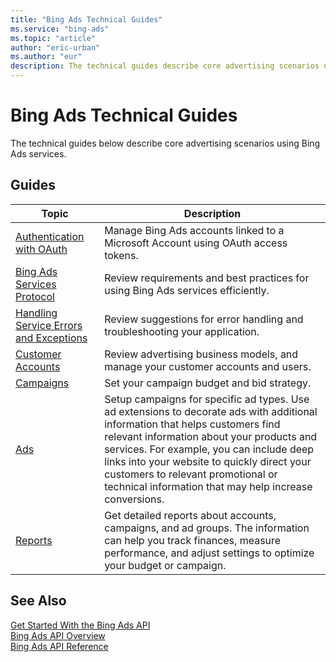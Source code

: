 ```yaml
---
title: "Bing Ads Technical Guides"
ms.service: "bing-ads"
ms.topic: "article"
author: "eric-urban"
ms.author: "eur"
description: The technical guides describe core advertising scenarios using Bing Ads services.
---
```

# Bing Ads Technical Guides
The technical guides below describe core advertising scenarios using Bing Ads services.

## Guides

|Topic|Description|
|---------|---------------|
|[Authentication with OAuth](authentication-oauth.md)|Manage Bing Ads accounts linked to a Microsoft Account using OAuth access tokens.|
|[Bing Ads Services Protocol](services-protocol.md)|Review requirements and best practices for using Bing Ads services efficiently.|
|[Handling Service Errors and Exceptions](handle-service-errors-exceptions.md)|Review suggestions for error handling and troubleshooting your application.|
|[Customer Accounts](customer-accounts.md)|Review advertising business models, and manage your customer accounts and users.|
|[Campaigns](campaigns.md)|Set your campaign budget and bid strategy.|
|[Ads](ads.md)|Setup campaigns for specific ad types. Use ad extensions to decorate ads with additional information that helps customers find relevant information about your products and services. For example, you can include deep links into your website to quickly direct your customers to relevant promotional or technical information that may help increase conversions.|
|[Reports](reports.md)|Get detailed reports about accounts, campaigns, and ad groups. The information can help you track finances, measure performance, and adjust settings to optimize your budget or campaign.|

## See Also
[Get Started With the Bing Ads API](get-started.md)  
[Bing Ads API Overview](index.md)  
[Bing Ads API Reference](reference.md)  

